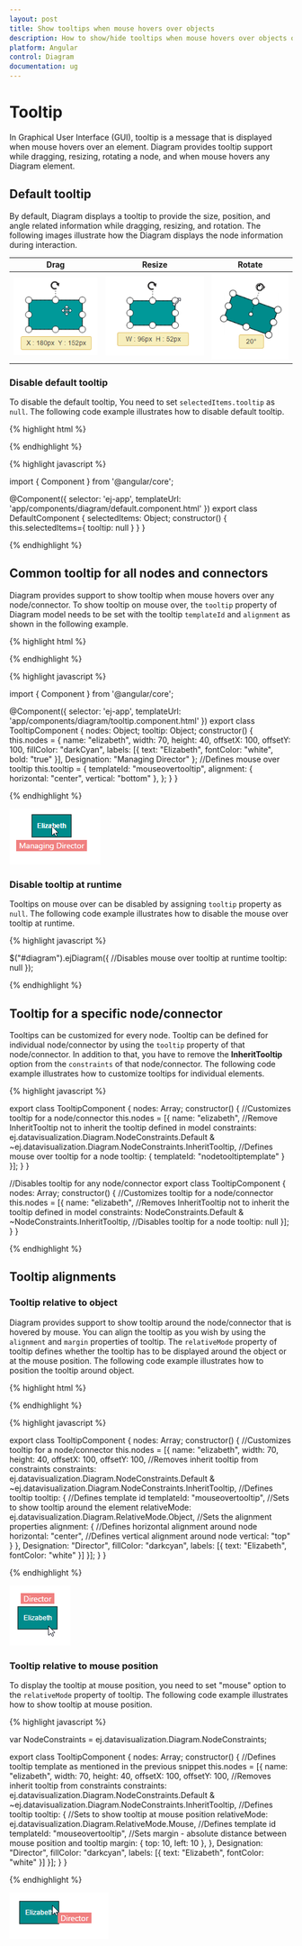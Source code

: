 ```yaml
---
layout: post
title: Show tooltips when mouse hovers over objects
description: How to show/hide tooltips when mouse hovers over objects or during interaction?
platform: Angular
control: Diagram
documentation: ug
---
```


# Tooltip
In Graphical User Interface (GUI), tooltip is a message that is displayed when mouse hovers over an element. Diagram provides tooltip support while dragging, resizing, rotating a node, and when mouse hovers any Diagram element.

## Default tooltip

By default, Diagram displays a tooltip to provide the size, position, and angle related information while dragging, resizing, and rotation. The following images illustrate how the Diagram displays the node information during interaction.

| Drag | Resize | Rotate |
|---|---|---|
| ![](/angular/Diagram/Tooltip_images/Tooltip_img1.png) | ![](/angular/Diagram/Tooltip_images/Tooltip_img2.png) | ![](/angular/Diagram/Tooltip_images/Tooltip_img3.png) |

### Disable default tooltip

To disable the default tooltip, You need to set `selectedItems.tooltip` as `null`. The following code example illustrates how to disable default tooltip.

{% highlight html %}

<div>
<ej-diagram id="diagram" width="100%" height="500" [selectedItems]="selectedItems">
</ej-diagram>
</div>

{% endhighlight %} 

{% highlight javascript %}

import { Component } from '@angular/core';

@Component({
  selector: 'ej-app',
  templateUrl: 'app/components/diagram/default.component.html'
})
export class DefaultComponent {
     selectedItems: Object;
     constructor() {
     this.selectedItems={
             tooltip: null
         }
    }
}

{% endhighlight %} 

## Common tooltip for all nodes and connectors

Diagram provides support to show tooltip when mouse hovers over any node/connector. 
To show tooltip on mouse over, the `tooltip` property of Diagram model needs to be set with the tooltip `templateId` and `alignment` as shown in the following example.

{% highlight html %}

<div>
<ej-diagram id="diagram" width="100%" height="500" [nodes]="nodes" [tooltip]="tooltip">
</ej-diagram>
</div>

<!--Define tooltip template-->
<script type="text/x-jsrender" id="mouseovertooltip">
    <div style="background-color: #F08080; color: white; white-space: nowrap; height: 20px">
        <span style="padding: 5px;"> "{{:Designation}}"</span>
    </div>
</script>

{% endhighlight %}

{% highlight javascript %}

import { Component } from '@angular/core';

@Component({
  selector: 'ej-app',
  templateUrl: 'app/components/diagram/tooltip.component.html'
})
export class TooltipComponent {
     nodes: Object;
     tooltip: Object;
     constructor() {
         this.nodes = {
             name: "elizabeth",
             width: 70,
             height: 40,
             offsetX: 100,
             offsetY: 100,
             fillColor: "darkCyan",
             labels: [{
                 text: "Elizabeth",
                 fontColor: "white",
                 bold: "true"
             }],
             Designation: "Managing Director"
         };
        //Defines mouse over tooltip
         this.tooltip = {
             templateId: "mouseovertooltip",
             alignment: {
                 horizontal: "center",
                 vertical: "bottom"
             },
         };
    }
}

{% endhighlight %} 

![](/angular/Diagram/Tooltip_images/Tooltip_img4.png)

### Disable tooltip at runtime

Tooltips on mouse over can be disabled by assigning `tooltip` property as `null`. The following code example illustrates how to disable the mouse over tooltip at runtime.

{% highlight javascript %}

$("#diagram").ejDiagram({
	//Disables mouse over tooltip at runtime
	tooltip: null
});

{% endhighlight %} 

## Tooltip for a specific node/connector

Tooltips can be customized for every node. Tooltip can be defined for individual node/connector by using the `tooltip` property of that node/connector. In addition to that, you have to remove the **InheritTooltip** option from the `constraints` of that node/connector. The following code example illustrates how to customize tooltips for individual elements.

{% highlight javascript %}

export class TooltipComponent {
     nodes: Array<any>;
     constructor() {
         //Customizes tooltip for a node/connector
         this.nodes = [{
             name: "elizabeth",
             //Remove InheritTooltip not to inherit the tooltip defined in model
             constraints: ej.datavisualization.Diagram.NodeConstraints.Default & ~ej.datavisualization.Diagram.NodeConstraints.InheritTooltip,
             //Defines mouse over tooltip for a node
             tooltip: {
                templateId: "nodetooltiptemplate"
                    }
                }];
            }
        }

//Disables tooltip for any node/connector
export class TooltipComponent {
     nodes: Array<any>;
     constructor() {
         //Customizes tooltip for a node/connector
         this.nodes = [{
             name: "elizabeth",
             //Removes InheritTooltip not to inherit the tooltip defined in model
             constraints: NodeConstraints.Default & ~NodeConstraints.InheritTooltip,
             //Disables tooltip for a node
             tooltip: null
                 }];
            }
        }

{% endhighlight %} 

## Tooltip alignments

### Tooltip relative to object

Diagram provides support to show tooltip around the node/connector that is hovered by mouse. You can align the tooltip as you wish by using the `alignment` and `margin` properties of tooltip. The `relativeMode` property of tooltip defines whether the tooltip has to be displayed around the object or at the mouse position. The following code example illustrates how to position the tooltip around object.

{% highlight html %}

<!--Define tooltip template-->
<script type="text/x-jsrender" id="mouseovertooltip">
    <div style="background-color: #F08080; color: white; padding: 5px;">
        <span> "{{:Designation}}" </span>
    </div>
</script>

{% endhighlight %}

{% highlight javascript %}

export class TooltipComponent {
     nodes: Array<any>;
     constructor() {
         //Customizes tooltip for a node/connector
         this.nodes = [{
                name: "elizabeth",
                width: 70,
                height: 40,
                offsetX: 100,
                offsetY: 100,
                //Removes inherit tooltip from constraints
                constraints: ej.datavisualization.Diagram.NodeConstraints.Default & ~ej.datavisualization.Diagram.NodeConstraints.InheritTooltip,
                //Defines tooltip
                tooltip: {
                    //Defines template id
                    templateId: "mouseovertooltip",
                    //Sets to show tooltip around the element
                    relativeMode: ej.datavisualization.Diagram.RelativeMode.Object,
                    //Sets the alignment properties
                    alignment: {
                        //Defines horizontal alignment around node
                        horizontal: "center",
                        //Defines vertical alignment around node
                        vertical: "top"
                    }
                },
                Designation: "Director",
                fillColor: "darkcyan",
                labels: [{
                    text: "Elizabeth",
                    fontColor: "white"
                    }]
                }];
            }
        }

{% endhighlight %}

![](/angular/Diagram/Tooltip_images/Tooltip_img5.png)

### Tooltip relative to mouse position

To display the tooltip at mouse position, you need to set "mouse" option to the `relativeMode` property of tooltip. The following code example illustrates how to show tooltip at mouse position.

{% highlight javascript %}

var NodeConstraints = ej.datavisualization.Diagram.NodeConstraints;

export class TooltipComponent {
     nodes: Array<any>;
     constructor() {
         //Defines tooltip template as mentioned in the previous snippet
         this.nodes = [{
                name: "elizabeth",
                width: 70,
                height: 40,
                offsetX: 100,
                offsetY: 100,
                //Removes inherit tooltip from constraints
                constraints: ej.datavisualization.Diagram.NodeConstraints.Default & ~ej.datavisualization.Diagram.NodeConstraints.InheritTooltip,
                //Defines tooltip
                tooltip: {
                    //Sets to show tooltip at mouse position
                    relativeMode: ej.datavisualization.Diagram.RelativeMode.Mouse,
                    //Defines template id
                    templateId: "mouseovertooltip",
                    //Sets margin - absolute distance between mouse position and tooltip
                    margin: {
                        top: 10,
                        left: 10
                    },
                },
                Designation: "Director",
                fillColor: "darkcyan",
                labels: [{
                    text: "Elizabeth",
                    fontColor: "white"
                    }]
                }];
            }
        }

{% endhighlight %}

![](/angular/Diagram/Tooltip_images/Tooltip_img6.png)



